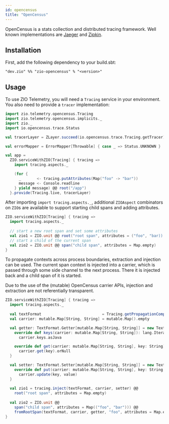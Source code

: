 ```yaml
---
id: opencensus
title: "OpenCensus"
---
```


OpenCensus is a stats collection and distributed tracing framework. Well known implementations are [Jaeger](https://www.jaegertracing.io)
and [Zipkin](https://www.zipkin.io).

## Installation

First, add the following dependency to your build.sbt:
```
"dev.zio" %% "zio-opencensus" % "<version>"
```

## Usage

To use ZIO Telemetry, you will need a `Tracing` service in your environment. You also need to provide a `tracer` implementation:

```scala
import zio.telemetry.opencensus.Tracing
import zio.telemetry.opencensus.implicits._
import zio._
import io.opencensus.trace.Status

val tracerLayer = ZLayer.succeed(io.opencensus.trace.Tracing.getTracer)

val errorMapper = ErrorMapper[Throwable] { case _ => Status.UNKNOWN }

val app =
  ZIO.serviceWithZIO[Tracing] { tracing =>
    import tracing.aspects._

    (for {
      _       <- tracing.putAttributes(Map("foo" -> "bar"))
      message <- Console.readline
    } yield message) @@ root("/app")
  }.provide(Tracing.live, tracerLayer)
```

After importing `import tracing.aspects._`, additional `ZIOAspect` combinators
on `ZIO`s are available to support starting child spans and adding attributes.

```scala
ZIO.serviceWithZIO[Tracing] { tracing =>
  import tracing.aspects._
  
  // start a new root span and set some attributes
  val zio1 = ZIO.unit @@ root("root span", attributes = ("foo", "bar))
  // start a child of the current span
  val zio2 = ZIO.unit @@ span("child span", attributes = Map.empty)
}
```

To propagate contexts across process boundaries, extraction and injection can be
used. The current span context is injected into a carrier, which is passed
through some side channel to the next process. There it is injected back and a
child span of it is started.

Due to the use of the (mutable) OpenCensus carrier APIs, injection and extraction
are not referentially transparent.


```scala
ZIO.serviceWithZIO[Tracing] { tracing =>
  import tracing.aspects._
  
  val textFormat                           = Tracing.getPropagationComponent().getB3Format()
  val carrier: mutable.Map[String, String] = mutable.Map().empty

  val getter: TextFormat.Getter[mutable.Map[String, String]] = new TextFormat.Getter[mutable.Map[String, String]] {
    override def keys(carrier: mutable.Map[String, String]): lang.Iterable[String] =
      carrier.keys.asJava

    override def get(carrier: mutable.Map[String, String], key: String): String =
      carrier.get(key).orNull
  }

  val setter: TextFormat.Setter[mutable.Map[String, String]] = new TextFormat.Setter[mutable.Map[String, String]] {
    override def put(carrier: mutable.Map[String, String], key: String, value: String): Unit =
      carrier.update(key, value)
  }
  
  val zio1 = tracing.inject(textFormat, carrier, setter) @@ 
    root("root span", attributes = Map.empty)
  
  val zio2 = ZIO.unit @@ 
    span("child span", attributes = Map(("foo", "bar"))) @@ 
    fromRootSpan(textFormat, carrier, getter, "foo", attributes = Map.empty)
}
```